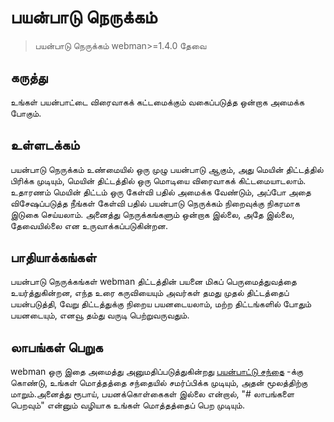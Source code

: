 # பயன்பாடு நெருக்கம்

> பயன்பாடு நெருக்கம் webman>=1.4.0 தேவை

## கருத்து
உங்கள் பயன்பாட்டை விரைவாகக் கட்டமைக்கும் வகைப்படுத்த ஒன்றாக அமைக்க போகும்.

## உள்ளடக்கம்
பயன்பாடு நெருக்கம் உண்மையில் ஒரு முழு பயன்பாடு ஆகும், அது மெயின் திட்டத்தில் பிரிக்க முடியும், மெயின் திட்டத்தில் ஒரு மொடியை விரைவாகக் கிட்டமையாடலாம்.
உதாரணம் மெயின் திட்டம் ஒரு கேள்வி பதில் அமைக்க வேண்டும், அப்போ அதை விசேஷப்படுத்த நீங்கள் கேள்வி பதில் பயன்பாடு நெருக்கம் நிறைவுக்கு நிகரமாக இடுகை செய்யலாம். அனைத்து நெருக்கங்களும் ஒன்றாக இல்லை, அதே இல்லை, தேவையில்லை என உருவாக்கப்படுகின்றன.

## பாதியாக்கங்கள்
பயன்பாடு நெருக்கங்கள் webman திட்டத்தின் பயனை மிகப் பெருமைத்துவத்தை உயர்த்துகின்றன, எந்த உரை கருவியையும் அவர்கள் தமது முதல் திட்டத்தைப் பயன்படுத்தி, வேறு திட்டத்துக்கு நிறைய பயனடையலாம், மற்ற திட்டங்களில் போதும் பயனடையும், எனவூ தம்து வருடி பெற்றுவருவதும்.

## லாபங்கள் பெறுக
webman ஒரு இதை அமைத்து அனுமதிப்படுத்துகின்றது [பயன்பாட்டு சந்தை](https://www.workerman.net/apps)  -க்கு கொண்டு, உங்கள் மொத்தத்தை சந்தையில் சமர்ப்பிக்க முடியும், அதன் மூலத்திற்கு மாறும்.அனைத்து ரூபாய், பயனக்கொள்கைகள் இல்லை என்றால், "# லாபங்களை பெறவும்" என்னும் வழியாக உங்கள் மொத்தத்தைப் பெற முடியும்.
